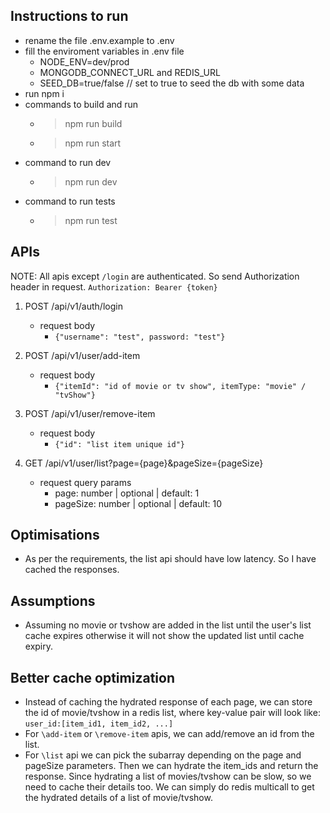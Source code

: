## Instructions to run
* rename the file .env.example to .env
* fill the enviroment variables in .env file
    * NODE_ENV=dev/prod
    * MONGODB_CONNECT_URL and REDIS_URL
    * SEED_DB=true/false // set to true to seed the db with some data
* run npm i
* commands to build and run
    * > npm run build
    * > npm run start
* command to run dev 
    * > npm run dev
* command to run tests
    * > npm run test


## APIs
NOTE: All apis except `/login` are authenticated. So send Authorization header in request.
 `Authorization: Bearer {token}`
1. POST /api/v1/auth/login
    - request body
        - `{"username": "test", password: "test"}`

2. POST /api/v1/user/add-item
    - request body
        - `{"itemId": "id of movie or tv show", itemType: "movie" / "tvShow"}`

3. POST /api/v1/user/remove-item
    - request body
        - `{"id": "list item unique id"}`
        
4. GET /api/v1/user/list?page={page}&pageSize={pageSize}
    - request query params
        - page: number | optional | default: 1
        - pageSize: number | optional | default: 10

## Optimisations
* As per the requirements, the list api should have low latency. So I have cached the responses.

## Assumptions
* Assuming no movie or tvshow are added in the list until the user's list cache expires otherwise it will not show the updated list until cache expiry.

## Better cache optimization
* Instead of caching the hydrated response of each page, we can store the id of movie/tvshow in a redis list, where key-value pair will look like: `user_id:[item_id1, item_id2, ...]`
* For `\add-item` or `\remove-item` apis, we can add/remove an id from the list.
* For `\list` api we can pick the subarray depending on the page and pageSize parameters. Then we can hydrate the item_ids and return the response. Since hydrating a list of movies/tvshow can be slow, so we need to cache their details too. We can simply do redis multicall to get the hydrated details of a list of movie/tvshow.
